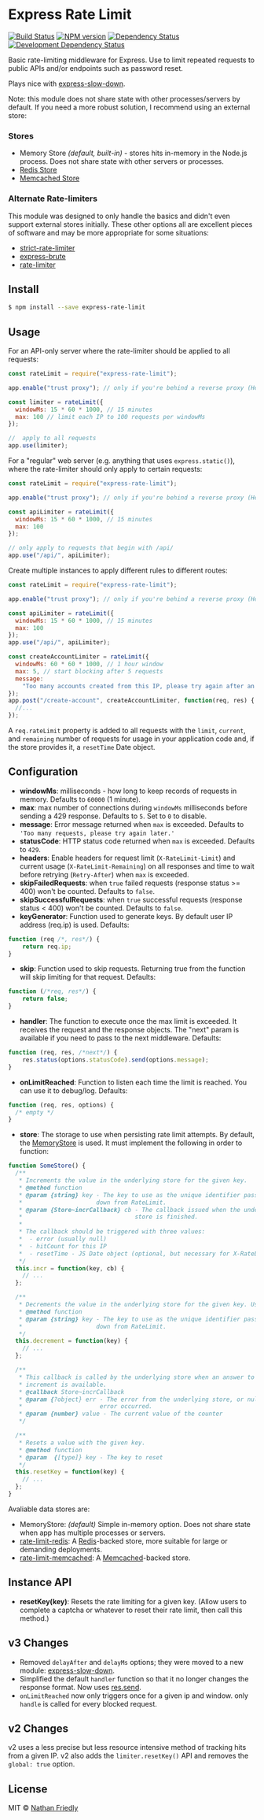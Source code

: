 # Express Rate Limit

[![Build Status](https://secure.travis-ci.org/nfriedly/express-rate-limit.png?branch=master)](http://travis-ci.org/nfriedly/express-rate-limit)
[![NPM version](http://badge.fury.io/js/express-rate-limit.png)](https://npmjs.org/package/express-rate-limit "View this project on NPM")
[![Dependency Status](https://david-dm.org/nfriedly/express-rate-limit.png?theme=shields.io)](https://david-dm.org/nfriedly/express-rate-limit)
[![Development Dependency Status](https://david-dm.org/nfriedly/express-rate-limit/dev-status.png?theme=shields.io)](https://david-dm.org/nfriedly/express-rate-limit#info=devDependencies)

Basic rate-limiting middleware for Express. Use to limit repeated requests to public APIs and/or endpoints such as password reset.

Plays nice with [express-slow-down](https://www.npmjs.com/package/express-slow-down).

Note: this module does not share state with other processes/servers by default.
If you need a more robust solution, I recommend using an external store:

### Stores

- Memory Store _(default, built-in)_ - stores hits in-memory in the Node.js process. Does not share state with other servers or processes.
- [Redis Store](https://npmjs.com/package/rate-limit-redis)
- [Memcached Store](https://npmjs.org/package/rate-limit-memcached)

### Alternate Rate-limiters

This module was designed to only handle the basics and didn't even support external stores initially. These other options all are excellent pieces of software and may be more appropriate for some situations:

- [strict-rate-limiter](https://www.npmjs.com/package/strict-rate-limiter)
- [express-brute](https://www.npmjs.com/package/express-brute)
- [rate-limiter](https://www.npmjs.com/package/express-limiter)

## Install

```sh
$ npm install --save express-rate-limit
```

## Usage

For an API-only server where the rate-limiter should be applied to all requests:

```js
const rateLimit = require("express-rate-limit");

app.enable("trust proxy"); // only if you're behind a reverse proxy (Heroku, Bluemix, AWS ELB, Nginx, etc)

const limiter = rateLimit({
  windowMs: 15 * 60 * 1000, // 15 minutes
  max: 100 // limit each IP to 100 requests per windowMs
});

//  apply to all requests
app.use(limiter);
```

For a "regular" web server (e.g. anything that uses `express.static()`), where the rate-limiter should only apply to certain requests:

```js
const rateLimit = require("express-rate-limit");

app.enable("trust proxy"); // only if you're behind a reverse proxy (Heroku, Bluemix, AWS ELB, Nginx, etc)

const apiLimiter = rateLimit({
  windowMs: 15 * 60 * 1000, // 15 minutes
  max: 100
});

// only apply to requests that begin with /api/
app.use("/api/", apiLimiter);
```

Create multiple instances to apply different rules to different routes:

```js
const rateLimit = require("express-rate-limit");

app.enable("trust proxy"); // only if you're behind a reverse proxy (Heroku, Bluemix, AWS ELB, Nginx, etc)

const apiLimiter = rateLimit({
  windowMs: 15 * 60 * 1000, // 15 minutes
  max: 100
});
app.use("/api/", apiLimiter);

const createAccountLimiter = rateLimit({
  windowMs: 60 * 60 * 1000, // 1 hour window
  max: 5, // start blocking after 5 requests
  message:
    "Too many accounts created from this IP, please try again after an hour"
});
app.post("/create-account", createAccountLimiter, function(req, res) {
  //...
});
```

A `req.rateLimit` property is added to all requests with the `limit`, `current`, and `remaining` number of requests for usage in your application code and, if the store provides it, a `resetTime` Date object.

## Configuration

- **windowMs**: milliseconds - how long to keep records of requests in memory. Defaults to `60000` (1 minute).
- **max**: max number of connections during `windowMs` milliseconds before sending a 429 response. Defaults to `5`. Set to `0` to disable.
- **message**: Error message returned when `max` is exceeded. Defaults to `'Too many requests, please try again later.'`
- **statusCode**: HTTP status code returned when `max` is exceeded. Defaults to `429`.
- **headers**: Enable headers for request limit (`X-RateLimit-Limit`) and current usage (`X-RateLimit-Remaining`) on all responses and time to wait before retrying (`Retry-After`) when `max` is exceeded.
- **skipFailedRequests**: when `true` failed requests (response status >= 400) won't be counted. Defaults to `false`.
- **skipSuccessfulRequests**: when `true` successful requests (response status < 400) won't be counted. Defaults to `false`.
- **keyGenerator**: Function used to generate keys. By default user IP address (req.ip) is used. Defaults:

```js
function (req /*, res*/) {
    return req.ip;
}
```

- **skip**: Function used to skip requests. Returning true from the function will skip limiting for that request. Defaults:

```js
function (/*req, res*/) {
    return false;
}
```

- **handler**: The function to execute once the max limit is exceeded. It receives the request and the response objects. The "next" param is available if you need to pass to the next middleware. Defaults:

```js
function (req, res, /*next*/) {
    res.status(options.statusCode).send(options.message);
}
```

- **onLimitReached**: Function to listen each time the limit is reached. You can use it to debug/log. Defaults:

```js
function (req, res, options) {
  /* empty */
}
```

- **store**: The storage to use when persisting rate limit attempts. By default, the [MemoryStore](lib/memory-store.js) is used. It must implement the following in order to function:

```js
function SomeStore() {
  /**
   * Increments the value in the underlying store for the given key.
   * @method function
   * @param {string} key - The key to use as the unique identifier passed
   *                     down from RateLimit.
   * @param {Store~incrCallback} cb - The callback issued when the underlying
   *                                store is finished.
   *
   * The callback should be triggered with three values:
   *  - error (usually null)
   *  - hitCount for this IP
   *  - resetTime - JS Date object (optional, but necessary for X-RateLimit-Reset header)
   */
  this.incr = function(key, cb) {
    // ...
  };

  /**
   * Decrements the value in the underlying store for the given key. Used only when skipFailedRequests is true
   * @method function
   * @param {string} key - The key to use as the unique identifier passed
   *                     down from RateLimit.
   */
  this.decrement = function(key) {
    // ...
  };

  /**
   * This callback is called by the underlying store when an answer to the
   * increment is available.
   * @callback Store~incrCallback
   * @param {?object} err - The error from the underlying store, or null if no
   *                      error occurred.
   * @param {number} value - The current value of the counter
   */

  /**
   * Resets a value with the given key.
   * @method function
   * @param  {[type]} key - The key to reset
   */
  this.resetKey = function(key) {
    // ...
  };
}
```

Avaliable data stores are:

- MemoryStore: _(default)_ Simple in-memory option. Does not share state when app has multiple processes or servers.
- [rate-limit-redis](https://npmjs.com/package/rate-limit-redis): A [Redis](http://redis.io/)-backed store, more suitable for large or demanding deployments.
- [rate-limit-memcached](https://npmjs.org/package/rate-limit-memcached): A [Memcached](https://memcached.org/)-backed store.

## Instance API

- **resetKey(key)**: Resets the rate limiting for a given key. (Allow users to complete a captcha or whatever to reset their rate limit, then call this method.)

## v3 Changes

- Removed `delayAfter` and `delayMs` options; they were moved to a new module: [express-slow-down](https://npmjs.org/package/express-rate-limit).
- Simplified the default `handler` function so that it no longer changes the response format. Now uses [res.send](https://expressjs.com/en/4x/api.html#res.send).
- `onLimitReached` now only triggers once for a given ip and window. only `handle` is called for every blocked request.

## v2 Changes

v2 uses a less precise but less resource intensive method of tracking hits from a given IP. v2 also adds the `limiter.resetKey()` API and removes the `global: true` option.

## License

MIT © [Nathan Friedly](http://nfriedly.com/)
